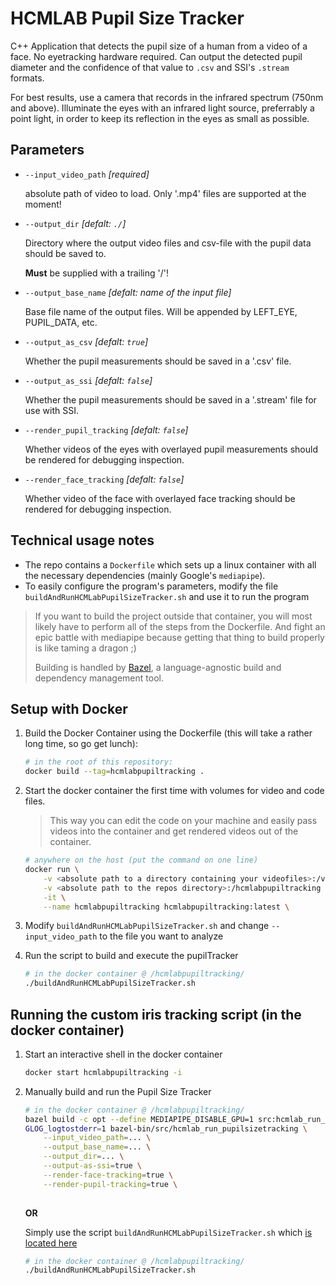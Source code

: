 # HCMLAB Pupil Size Tracker
C++ Application that detects the pupil size of a human from a video of a face. No eyetracking hardware required. Can output the detected pupil diameter and the confidence of that value to `.csv` and SSI's `.stream` formats.

For best results, use a camera that records in the infrared spectrum (750nm and above). Illuminate the eyes with an infrared light source, preferrably a point light, in order to keep its reflection in the eyes as small as possible.

## Parameters
* `--input_video_path` *[required]*
    
    absolute path of video to load. Only '.mp4' files are supported at the moment!

* `--output_dir` *[defalt: `./`]*

    Directory where the output video files and csv-file with the pupil data should be saved to.

    __Must__ be supplied with a trailing '/'!

* `--output_base_name` *[defalt: name of the input file]*

    Base file name of the output files. Will be appended by LEFT_EYE, PUPIL_DATA, etc.

* `--output_as_csv` *[defalt: `true`]*

    Whether the pupil measurements should be saved in a '.csv' file.

* `--output_as_ssi` *[defalt: `false`]*

    Whether the pupil measurements should be saved in a '.stream' file for use with SSI.

* `--render_pupil_tracking` *[defalt: `false`]*

    Whether videos of the eyes with overlayed pupil measurements should be rendered for debugging inspection.

* `--render_face_tracking` *[defalt: `false`]*

    Whether video of the face with overlayed face tracking should be rendered for debugging inspection.

## Technical usage notes
* The repo contains a `Dockerfile` which sets up a linux container with all the necessary dependencies (mainly Google's `mediapipe`).
* To easily configure the program's parameters, modify the file `buildAndRunHCMLabPupilSizeTracker.sh` and use it to run the program

> If you want to build the project outside that container, you will most likely have to perform all of the steps from the Dockerfile. And fight an epic battle with mediapipe because getting that thing to build properly is like taming a dragon ;)
>
> Building is handled by [Bazel](https://bazel.build/), a language-agnostic build and dependency management tool.

## Setup with Docker

1. Build the Docker Container using the Dockerfile (this will take a rather long time, so go get lunch):
    ```sh
    # in the root of this repository:
    docker build --tag=hcmlabpupiltracking .
    ```

2. Start the docker container the first time with volumes for video and code files. 
    > This way you can edit the code on your machine and easily pass videos into the container and get rendered videos out of the container.
    ```sh
    # anywhere on the host (put the command on one line)
    docker run \
        -v <absolute path to a directory containing your videofiles>:/videos \
        -v <absolute path to the repos directory>:/hcmlabpupiltracking \
        -it \
        --name hcmlabpupiltracking hcmlabpupiltracking:latest \
    ```
3. Modify `buildAndRunHCMLabPupilSizeTracker.sh` and change `--input_video_path` to the file you want to analyze
3. Run the script to build and execute the pupilTracker
    ```sh
    # in the docker container @ /hcmlabpupiltracking/
    ./buildAndRunHCMLabPupilSizeTracker.sh
    ```

## Running the custom iris tracking script (in the docker container)

1. Start an interactive shell in the docker container 
    ```sh
    docker start hcmlabpupiltracking -i
    ```

2. Manually build and run the Pupil Size Tracker
    ```sh
    # in the docker container @ /hcmlabpupiltracking/
    bazel build -c opt --define MEDIAPIPE_DISABLE_GPU=1 src:hcmlab_run_pupilsizetracking
    GLOG_logtostderr=1 bazel-bin/src/hcmlab_run_pupilsizetracking \
        --input_video_path=... \
        --output_base_name=... \
        --output_dir=... \
        --output-as-ssi=true \
        --render-face-tracking=true \
        --render-pupil-tracking=true \
        
    ```

    __OR__

    Simply use the script `buildAndRunHCMLabPupilSizeTracker.sh` which [is located here](/buildAndRunHCMLabPupilSizeTracker.sh)
    ```sh
    # in the docker container @ /hcmlabpupiltracking/
    ./buildAndRunHCMLabPupilSizeTracker.sh
    ```